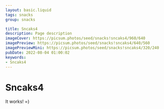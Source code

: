 ```yaml
---
layout: basic.liquid
tags: snacks
group: snacks

title: Sncaks4
description: Page description
imageCover: https://picsum.photos/seed/snacks!sncaks4/960/640
imagePreview: https://picsum.photos/seed/snacks!sncaks4/640/560
imagePreviewMini: https://picsum.photos/seed/snacks!sncaks4/320/240
pubDate: 2022-08-04 01:00:02
keywords:
- Sncaks4
---
```


# Sncaks4

It works! =)
